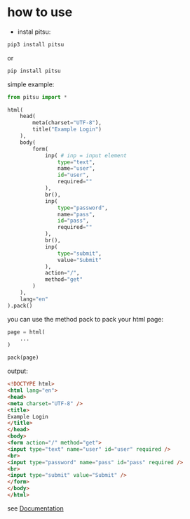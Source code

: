 # how to use

* instal pitsu:

```bash
pip3 install pitsu
```

or 

```bash
pip install pitsu
```

simple example:

```python
from pitsu import *

html(
    head(
        meta(charset="UTF-8"),
        title("Example Login")
    ),
    body(
        form(
            inp( # inp = input element
                type="text",
                name="user",
                id="user",
                required=""
            ),
            br(),
            inp(
                type="password",
                name="pass",
                id="pass",
                required=""
            ),
            br(),
            inp(
                type="submit",
                value="Submit"
            ),
            action="/",
            method="get"
        )
    ),
    lang="en"
).pack()
```

you can use the method pack to pack your html page:

```python
page = html(
    ...
)

pack(page)
```

output:

```html
<!DOCTYPE html>
<html lang="en">
<head>
<meta charset="UTF-8" />
<title>
Example Login
</title>
</head>
<body>
<form action="/" method="get">
<input type="text" name="user" id="user" required />
<br>
<input type="password" name="pass" id="pass" required />
<br>
<input type="submit" value="Submit" />
</form>
</body>
</html>
```

see <a href="https://github.com/Filipi565/pitsu/blob/main/Docs/main.md">Documentation</a>
